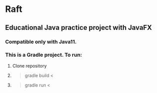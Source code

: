 # Raft
## Educational Java practice project with JavaFX
### Compatible only with Java11.
### This is a Gradle project. To run:
1. Clone repository
2. > gradle build <
3. > gradle run <
